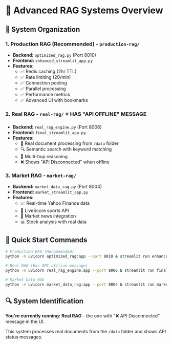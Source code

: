 # 🚀 Advanced RAG Systems Overview

## 📁 System Organization

### 1. **Production RAG** (Recommended) - `production-rag/`
- **Backend:** `optimized_rag.py` (Port 8010)
- **Frontend:** `enhanced_streamlit_app.py`
- **Features:**
  - ✅ Redis caching (2hr TTL)
  - ✅ Rate limiting (20/min)
  - ✅ Connection pooling
  - ✅ Parallel processing
  - ✅ Performance metrics
  - ✅ Advanced UI with bookmarks

### 2. **Real RAG** - `real-rag/` ⭐ **HAS "API OFFLINE" MESSAGE**
- **Backend:** `real_rag_engine.py` (Port 8006)
- **Frontend:** `final_streamlit_app.py`
- **Features:**
  - 📄 Real document processing from `/data` folder
  - 🔍 Semantic search with keyword matching
  - 🧠 Multi-hop reasoning
  - ❌ Shows "API Disconnected" when offline

### 3. **Market RAG** - `market-rag/`
- **Backend:** `market_data_rag.py` (Port 8004)
- **Frontend:** `market_streamlit_app.py`
- **Features:**
  - 📈 Real-time Yahoo Finance data
  - 🏈 LiveScore sports API
  - 💼 Market news integration
  - 📊 Stock analysis with real data

## 🎯 Quick Start Commands

```bash
# Production RAG (Recommended)
python -m uvicorn optimized_rag:app --port 8010 & streamlit run enhanced_streamlit_app.py

# Real RAG (Has API offline message)
python -m uvicorn real_rag_engine:app --port 8006 & streamlit run final_streamlit_app.py

# Market Data RAG
python -m uvicorn market_data_rag:app --port 8004 & streamlit run market_streamlit_app.py
```

## 🔍 System Identification

**You're currently running:** **Real RAG** - the one with "❌ API Disconnected" message in the UI.

This system processes real documents from the `/data` folder and shows API status messages.